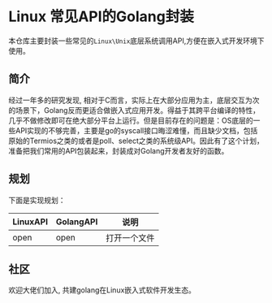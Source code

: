 # Linux 常见API的Golang封装
本仓库主要封装一些常见的`Linux\Unix`底层系统调用API,方便在嵌入式开发环境下使用。

## 简介
经过一年多的研究发现, 相对于C而言，实际上在大部分应用为主，底层交互为次的场景下，Golang反而更适合做嵌入式应用开发。得益于其跨平台编译的特性，几乎不做修改即可在绝大部分平台上运行。但是目前存在的问题是：OS底层的一些API实现的不够完善，主要是go的syscall接口晦涩难懂，而且缺少文档，包括原始的Termios之类的或者是poll、select之类的系统级API。因此有了这个计划，准备把我们常用的API包装起来，封装成对Golang开发者友好的函数。

## 规划
下面是实现规划：

| LinuxAPI | GolangAPI | 说明         |
| -------- | --------- | ------------ |
| open     | open      | 打开一个文件 |

## 社区
欢迎大佬们加入, 共建golang在Linux嵌入式软件开发生态。